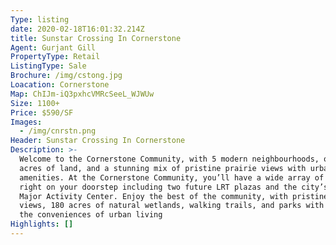 ```yaml
---
Type: listing
date: 2020-02-18T16:01:32.214Z
title: Sunstar Crossing In Cornerstone
Agent: Gurjant Gill
PropertyType: Retail
ListingType: Sale
Brochure: /img/cstong.jpg
Loacation: Cornerstone
Map: ChIJm-iQ3pxhcVMRcSeeL_WJWUw
Size: 1100+
Price: $590/SF
Images:
  - /img/cnrstn.png
Header: Sunstar Crossing In Cornerstone
Description: >-
  Welcome to the Cornerstone Community, with 5 modern neighbourhoods, over 1,000
  acres of land, and a stunning mix of pristine prairie views with urban
  amenities. At the Cornerstone Community, you’ll have a wide array of amenities
  right on your doorstep including two future LRT plazas and the city’s first
  Major Activity Center. Enjoy the best of the community, with pristine prairie
  views, 180 acres of natural wetlands, walking trails, and parks with all of
  the conveniences of urban living
Highlights: []
---
```


